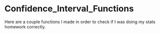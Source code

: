 # Confidence_Interval_Functions
Here are a couple functions I made in order to check if I was doing my stats homework correctly.
